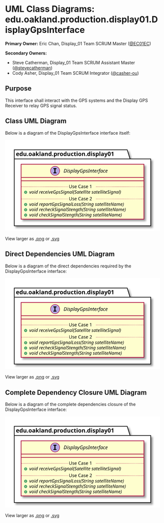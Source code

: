 # UML Class Diagrams: edu.oakland.production.display01.DisplayGpsInterface

**Primary Owner:** Eric Chan, Display_01 Team SCRUM Master ([@EC01EC](https://github.com/EC01EC/))

**Secondary Owners:**

- Steve Catherman, Display_01 Team SCRUM Assistant Master ([@stevecatherman](https://github.com/stevecatherman/))
- Cody Asher, Display_01 Team SCRUM Integrator ([@casher-ou](https://github.com/casher-ou/))

## Purpose

This interface shall interact with the GPS systems and the Display GPS Receiver to relay GPS signal status.

## Class UML Diagram

Below is a diagram of the DisplayGpsInterface interface itself:

![DisplayGpsInterface](./DisplayGpsInterface.svg)

View larger as [.png](./DisplayGpsInterface.png) or [.svg](./DisplayGpsInterface.svg)

## Direct Dependencies UML Diagram

Below is a diagram of the direct dependencies required by the DisplayGpsInterface interface:

![DisplayGpsInterface Direct Dependencies](./DisplayGpsInterface_DirectDependencies.svg)

View larger as [.png](./DisplayGpsInterface_DirectDependencies.png) or [.svg](./DisplayGpsInterface_DirectDependencies.svg)

## Complete Dependency Closure UML Diagram

Below is a diagram of the complete dependencies closure of the DisplayGpsInterface interface:

![DisplayGpsInterface Dependency Closure](./DisplayGpsInterface_Closure.svg)

View larger as [.png](./DisplayGpsInterface_Closure.png) or [.svg](./DisplayGpsInterface_Closure.svg)
